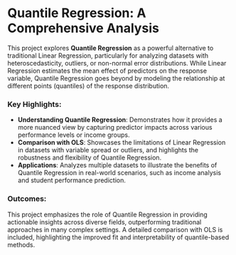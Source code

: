 # Quantile Regression: A Comprehensive Analysis  

This project explores **Quantile Regression** as a powerful alternative to traditional Linear Regression, particularly for analyzing datasets with heteroscedasticity, outliers, or non-normal error distributions. While Linear Regression estimates the mean effect of predictors on the response variable, Quantile Regression goes beyond by modeling the relationship at different points (quantiles) of the response distribution.  

### Key Highlights:  
- **Understanding Quantile Regression**: Demonstrates how it provides a more nuanced view by capturing predictor impacts across various performance levels or income groups.  
- **Comparison with OLS**: Showcases the limitations of Linear Regression in datasets with variable spread or outliers, and highlights the robustness and flexibility of Quantile Regression.  
- **Applications**: Analyzes multiple datasets to illustrate the benefits of Quantile Regression in real-world scenarios, such as income analysis and student performance prediction.  

### Outcomes:  
This project emphasizes the role of Quantile Regression in providing actionable insights across diverse fields, outperforming traditional approaches in many complex settings. A detailed comparison with OLS is included, highlighting the improved fit and interpretability of quantile-based methods.  

